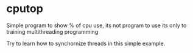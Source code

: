 # cputop
Simple program to show % of cpu use, its not program to use its only to training multithreading programming

Try to learn how to synchornize threads in this simple example.
